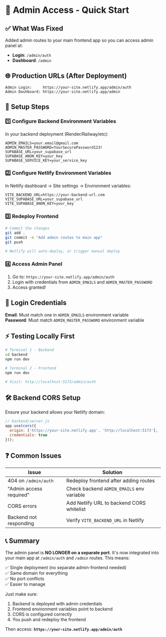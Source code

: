 # 🚀 Admin Access - Quick Start

## ✅ What Was Fixed

Added admin routes to your main frontend app so you can access admin panel at:
- **Login**: `/admin/auth`
- **Dashboard**: `/admin`

## 🌐 Production URLs (After Deployment)

```
Admin Login:     https://your-site.netlify.app/admin/auth
Admin Dashboard: https://your-site.netlify.app/admin
```

## 📝 Setup Steps

### 1️⃣ Configure Backend Environment Variables

In your backend deployment (Render/Railway/etc):

```env
ADMIN_EMAILS=your.email@gmail.com
ADMIN_MASTER_PASSWORD=YourSecurePassword123!
SUPABASE_URL=your_supabase_url
SUPABASE_ANON_KEY=your_key
SUPABASE_SERVICE_KEY=your_service_key
```

### 2️⃣ Configure Netlify Environment Variables

In Netlify dashboard → Site settings → Environment variables:

```env
VITE_BACKEND_URL=https://your-backend-url.com
VITE_SUPABASE_URL=your_supabase_url
VITE_SUPABASE_ANON_KEY=your_key
```

### 3️⃣ Redeploy Frontend

```bash
# Commit the changes
git add .
git commit -m "Add admin routes to main app"
git push

# Netlify will auto-deploy, or trigger manual deploy
```

### 4️⃣ Access Admin Panel

1. Go to: `https://your-site.netlify.app/admin/auth`
2. Login with credentials from `ADMIN_EMAILS` and `ADMIN_MASTER_PASSWORD`
3. Access granted!

## 🔑 Login Credentials

**Email**: Must match one in `ADMIN_EMAILS` environment variable  
**Password**: Must match `ADMIN_MASTER_PASSWORD` environment variable

## ⚡ Testing Locally First

```bash
# Terminal 1 - Backend
cd backend
npm run dev

# Terminal 2 - Frontend
npm run dev

# Visit: http://localhost:5173/admin/auth
```

## 🛠️ Backend CORS Setup

Ensure your backend allows your Netlify domain:

```javascript
// backend/server.js
app.use(cors({
  origin: ['https://your-site.netlify.app', 'http://localhost:5173'],
  credentials: true
}));
```

## ❓ Common Issues

| Issue | Solution |
|-------|----------|
| 404 on `/admin/auth` | Redeploy frontend after adding routes |
| "Admin access required" | Check backend `ADMIN_EMAILS` env variable |
| CORS errors | Add Netlify URL to backend CORS whitelist |
| Backend not responding | Verify `VITE_BACKEND_URL` in Netlify |

## 📞 Summary

The admin panel is **NO LONGER on a separate port**. It's now integrated into your main app at `/admin/auth` and `/admin` routes. This means:

✅ Single deployment (no separate admin-frontend needed)  
✅ Same domain for everything  
✅ No port conflicts  
✅ Easier to manage  

Just make sure:
1. Backend is deployed with admin credentials
2. Frontend environment variables point to backend
3. CORS is configured correctly
4. You push and redeploy the frontend

Then access: **`https://your-site.netlify.app/admin/auth`**
